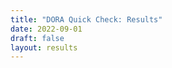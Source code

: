```yaml
---
title: "DORA Quick Check: Results"
date: 2022-09-01
draft: false
layout: results
---
```


<!-- No content is defined here. All page elements are defined in the template "single.html" for the "quickcheck" section -->